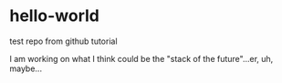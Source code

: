 # hello-world
test repo from github tutorial

I am working on what I think could be the "stack of the future"...er, uh, maybe...
